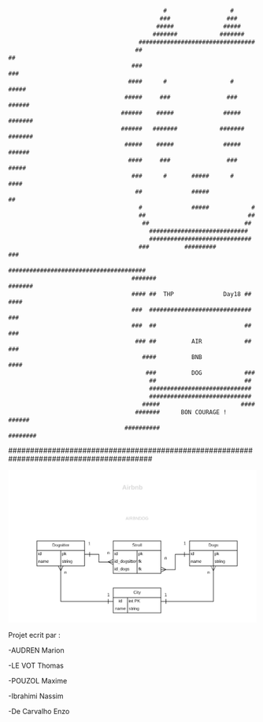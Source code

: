                                                 #                  #                                      
                                               ###                ###
                                              #####              #####
                                             #######            #######
                                         #################################
                                        ##                               ##
                                       ###                               ###
                                      ####      #                  #     #####
                                     #####     ###                ###    ######
                                    ######    #####              #####   #######
                                    ######   #######            #######  #######
                                     #####    #####              #####   ######
                                      ####     ###                ###    #####
                                       ###      #       #####      #     ####
                                        ##              #####            ##
                                         #              #####            #
                                         ##                             ## 
                                          ##                           ## 
                                            ############################
                                            #############################
                                         ###          #########         ###
                                       #######################################
                                       #######                         #######
                                       #### ##  THP              Day18 ## ####
                                       ###  #############################  ###
                                       ###  ##                         ##  ###
                                        ### ##          AIR            ## ###
                                          ####          BNB            ####
                                           ###          DOG            ###
                                            ##                         ##
                                            #############################
                                            #############################
                                          #####                       ####
                                        #######      BON COURAGE !    ######
                                     ##########                       ########					
#########################################################################################  





![airbnb.png](https://github.com/totaotata/AirbnDog/blob/master/airbnb.png)




Projet ecrit par :

-AUDREN Marion 

-LE VOT Thomas

-POUZOL Maxime

-Ibrahimi Nassim

-De Carvalho Enzo 




